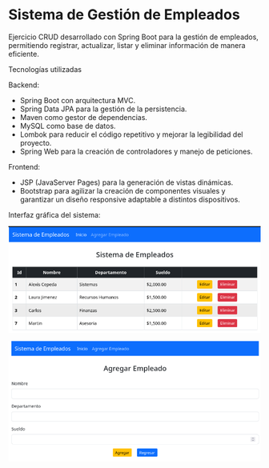 # Sistema de Gestión de Empleados

Ejercicio CRUD desarrollado con Spring Boot para la gestión de empleados, permitiendo registrar, actualizar, listar y eliminar información de manera eficiente.

Tecnologías utilizadas

Backend:
- Spring Boot con arquitectura MVC.
- Spring Data JPA para la gestión de la persistencia.
- Maven como gestor de dependencias.
- MySQL como base de datos.
- Lombok para reducir el código repetitivo y mejorar la legibilidad del proyecto.
- Spring Web para la creación de controladores y manejo de peticiones.

Frontend:
- JSP (JavaServer Pages) para la generación de vistas dinámicas.
- Bootstrap para agilizar la creación de componentes visuales y garantizar un diseño responsive adaptable a distintos dispositivos.

Interfaz gráfica del sistema:

![Pantalla_principal](GUI-1.png)


![Pantalla_agregar_empleado](GUI-2.png)
